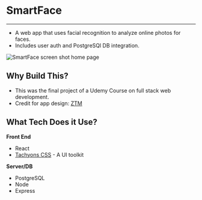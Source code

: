 # SmartFace
---
- A web app that uses facial recognition to analyze online photos for faces.
- Includes user auth and PostgreSQl DB integration.

![SmartFace screen shot home page](#)

## Why Build This?
- This was the final project of a Udemy Course on full stack web development.
- Credit for app design: [ZTM](https://zerotomastery.io/)

## What Tech Does it Use?
**Front End**
- React
- [Tachyons CSS](https://tachyons.io/) - A UI toolkit

**Server/DB**
- PostgreSQL
- Node
- Express
